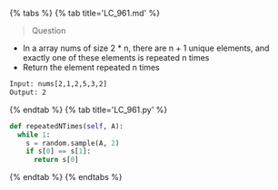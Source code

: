 {% tabs %}
{% tab title='LC_961.md' %}

> Question

* In a array nums of size 2 * n, there are n + 1 unique elements, and exactly one of these elements is repeated n times
* Return the element repeated n times

```txt
Input: nums[2,1,2,5,3,2]
Output: 2
```

{% endtab %}
{% tab title='LC_961.py' %}

```py
def repeatedNTimes(self, A):
  while 1:
    s = random.sample(A, 2)
    if s[0] == s[1]:
      return s[0]
```

{% endtab %}
{% endtabs %}
